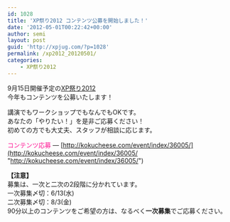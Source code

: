 ```yaml
---
id: 1028
title: 'XP祭り2012 コンテンツ公募を開始しました！'
date: '2012-05-01T00:22:42+00:00'
author: semi
layout: post
guid: 'http://xpjug.com/?p=1028'
permalink: /xp2012_20120501/
categories:
    - XP祭り2012
---
```


9月15日開催予定の[XP祭り2012](http://xpjug.com/xp2012/ "XP祭り2012")  
今年もコンテンツを公募いたします！

講演でもワークショップでもなんでもOKです。  
あなたの「やりたい！」を是非ご応募ください！  
初めての方でも大丈夫、スタッフが相談に応じます。

<font color="#FF1493">コンテンツ応募</font> — [http://kokucheese.com/event/index/36005/](http://kokucheese.com/event/index/36005/ "http://kokucheese.com/event/index/36005/")

**【注意】**  
募集は、一次と二次の2段階に分かれています。  
一次募集〆切：6/13(水)  
二次募集〆切：8/3(金)  
90分以上のコンテンツをご希望の方は、なるべく**一次募集**でご応募ください。